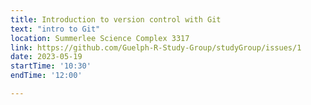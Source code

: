```yaml
---
title: Introduction to version control with Git
text: "intro to Git"
location: Summerlee Science Complex 3317
link: https://github.com/Guelph-R-Study-Group/studyGroup/issues/1
date: 2023-05-19
startTime: '10:30'
endTime: '12:00'

---
```

